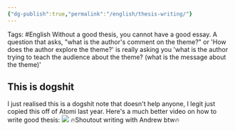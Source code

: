 ```yaml
---
{"dg-publish":true,"permalink":"/english/thesis-writing/"}
---
```


Tags:
#English
Without a good thesis, you cannot have a good essay.
A question that asks, "what is the author's comment on the theme?" or 'How does the author explore the theme?' is really asking you 'what is the author trying to teach the audience about the theme? (what is the message about the theme)'
## This is dogshit
I just realised this is a dogshit note that doesn't help anyone, I legit just copied this off of Atomi last year. Here's a much better video on how to write good thesis:
![](https://www.youtube.com/watch?v=kaagsuwgbQE)
🔥Shoutout writing with Andrew btw🔥